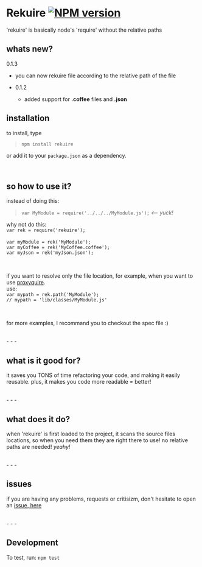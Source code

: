 Rekuire [![NPM version](https://badge.fury.io/js/rekuire.png)](http://badge.fury.io/js/rekuire)
=========
'rekuire' is basically node's 'require' without the relative paths

whats new?
----------
0.1.3
  - you can now rekuire file according to the relative path of the file

- 0.1.2
  - added support for **.coffee** files and **.json**

installation
-------------
to install, type
> ```npm install rekuire```

or add it to your ```package.json``` as a dependency.

<br/>

so how to use it?
-----------------
instead of doing this: <br/>
> ```var MyModule = require('../../../MyModule.js');``` *<-- yuck!*

why not do this:<br/>
```var rek = require('rekuire');```<br/><br/>
```var myModule = rek('MyModule');```<br/>
```var myCoffee = rek('MyCoffee.coffee');```<br/>
```var myJson = rek('myJson.json');```<br/>

<br/>

if you want to resolve only the file location, for example, when you want to use [proxyquire][proxyquire].<br/>
use: <br/>
```var mypath = rek.path('MyModule');```<br/>
```// mypath = 'lib/classes/MyModule.js' ```

<br/>

for more examples, I recommand you to checkout the spec file :)

<br/>
- - - 
<br/> 

what is it good for?
--------------------
it saves you TONS of time refactoring your code, and making it easily reusable.
plus, it makes you code more readable = better!

<br/>
- - - 
<br/> 

what does it do?
----------------
when 'rekuire' is first loaded to the project, it scans the source files locations,
so when you need them they are right there to use!
no relative paths are needed! *yeahy!*

<br/>
- - - 
<br/>

issues
-------
if you are having any problems, requests or critisizm, don't hesitate to open an [issue, here][issue]

<br/>
- - - 
<br/> 



Development
-------------
To test, run: ```npm test```


[proxyquire]:https://github.com/thlorenz/proxyquire
[issue]:https://github.com/nadav-dav/rekuire/issues
